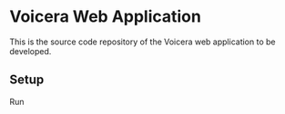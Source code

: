 # Voicera Web Application

This is the source code repository of the Voicera web application to be developed.

## Setup

Run 